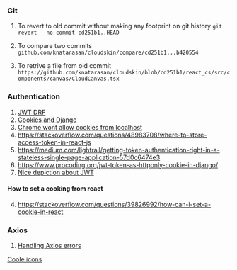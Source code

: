 ### Git
1. To revert to old commit without making any footprint on git history
`git revert --no-commit cd251b1..HEAD`

2. To compare two commits
   `github.com/knatarasan/cloudskin/compare/cd251b1...b420554`

3. To retrive a file from old commit
   `https://github.com/knatarasan/cloudskin/blob/cd251b1/react_cs/src/components/canvas/CloudCanvas.tsx`
   

### Authentication
1. [JWT DRF](https://briancaffey.github.io/ru/2021/08/07/authenticating-requests-with-jwt-tokens-stored-in-httponly-cookies-in-django/) 
2. [Cookies and Django](https://medium.com/@maester_sheeps/sessions-in-django-30d538dac81)
3. [Chrome wont allow cookies from localhost](https://medium.com/swlh/how-the-new-chrome-80-cookie-rule-samesite-none-secure-affects-web-development-c06380220ced)
2. https://stackoverflow.com/questions/48983708/where-to-store-access-token-in-react-js
3. https://medium.com/lightrail/getting-token-authentication-right-in-a-stateless-single-page-application-57d0c6474e3
4. https://www.procoding.org/jwt-token-as-httponly-cookie-in-django/
5. [Nice depiction about JWT](https://auth0.com/learn/json-web-tokens)


#### How to set a cooking from react
4. https://stackoverflow.com/questions/39826992/how-can-i-set-a-cookie-in-react

### Axios
1. [Handling Axios errors](https://stackabuse.com/handling-errors-with-axios/)

[Coole icons](https://fontawesome.com/)